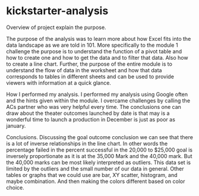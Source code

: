 # kickstarter-analysis
Overview of project explain the purpose.

The purpose of the analysis was to learn more about how Excel fits into the data landscape as we are told in 101. More specifically to the module 1 challenge the purpose is to understand the function of a pivot table and how to create one and how to get the data and to filter that data. Also how to create a line chart. Further, the purpose of the entire module is to understand the flow of data in the worksheet and how that data corresponds to tables in different sheets and can be used to provide viewers with information at a quick glance.

How I performed my analysis.
I performed my analysis using Google often and the hints given within the module. I overcame challenges by calling the ACs partner who was very helpful every time. The conclusions one can draw about the theater outcomes launched by date is that may is a wonderful time to launch a production in December is just as poor as january.

Conclusions.
Discussing the goal outcome conclusion we can see that there is a lot of inverse relationships in the line chart. In other words the percentage failed in the percent successful in the 20,000 to $25,000 goal is inversely proportionate as it is at the 35,000 Mark and the 40,000 mark. But the 40,000 marks can be most likely interpreted as outliers. This data set is limited by the outliers and the small number of our data in general. Other tables or graphs that we could use are bar, XY scatter, histogram, and maybe combination. And then making the colors different based on color choice.
